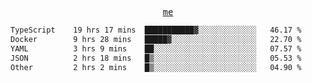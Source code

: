 <p align="center">
  <samp>
    <a href="https://yiwwhl.com">me</a>
  </samp>
</p>

<!--START_SECTION:waka-->

```txt
TypeScript    19 hrs 17 mins  ███████████▓░░░░░░░░░░░░░   46.17 %
Docker        9 hrs 28 mins   █████▓░░░░░░░░░░░░░░░░░░░   22.70 %
YAML          3 hrs 9 mins    ██░░░░░░░░░░░░░░░░░░░░░░░   07.57 %
JSON          2 hrs 18 mins   █▒░░░░░░░░░░░░░░░░░░░░░░░   05.53 %
Other         2 hrs 2 mins    █▒░░░░░░░░░░░░░░░░░░░░░░░   04.90 %
```

<!--END_SECTION:waka-->